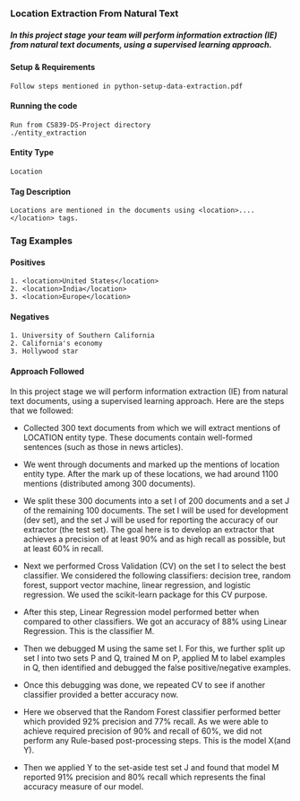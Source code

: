 ### Location Extraction From Natural Text

##### In this project stage your team will perform information extraction (IE) from natural text documents, using a supervised learning approach.

#### Setup & Requirements
```
Follow steps mentioned in python-setup-data-extraction.pdf
```

#### Running the code
```
Run from CS839-DS-Project directory
./entity_extraction
```

#### Entity Type
```
Location
```

#### Tag Description
```
Locations are mentioned in the documents using <location>....</location> tags.
```

### Tag Examples

#### Positives
```
1. <location>United States</location>
2. <location>India</location>
3. <location>Europe</location>
```
#### Negatives
```
1. University of Southern California
2. California's economy
3. Hollywood star
```

#### Approach Followed

In this project stage we will perform information extraction (IE) from natural text documents, using a supervised learning approach. Here are the steps that we followed: 

*	Collected 300 text documents from which we will extract mentions of LOCATION entity type. These documents contain well-formed sentences (such as those in news articles). 

*	We went through documents and marked up the mentions of location entity type. After the mark up of these locations, we had around 1100 mentions (distributed among 300 documents).

*	We split these 300 documents into a set I of 200 documents and a set J of the remaining 100 documents. The set I will be used for development (dev set), and the set J will be used for reporting the accuracy of our extractor (the test set). The goal here is to develop an extractor that achieves a precision of at least 90% and as high recall as possible, but at least 60% in recall. 

*	Next we performed Cross Validation (CV) on the set I to select the best classifier. We considered the following classifiers: decision tree, random forest, support vector machine, linear regression, and logistic regression. We used the scikit-learn package for this CV purpose. 

*	After this step, Linear Regression model performed better when compared to other classifiers. We got an accuracy of 88% using Linear Regression. This is the classifier M.

*	Then we debugged M using the same set I.  For this, we further split up set I into two sets P and Q, trained M on P, applied M to label examples in Q, then identified and debugged the false positive/negative examples.

*	Once this debugging was done, we repeated CV to see if another classifier provided a better accuracy now.

*	Here we observed that the Random Forest classifier performed better which provided 92% precision and 77% recall. As we were able to achieve required precision of 90% and recall of 60%, we did not perform any Rule-based post-processing steps. This is the model X(and Y).

*	Then we applied Y to the set-aside test set J and found that model M reported 91% precision and 80% recall which represents the final accuracy measure of our model.



